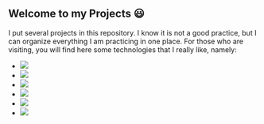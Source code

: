## Welcome to my Projects :smiley:


I put several projects in this repository. I know it is not a good practice, but I can organize everything I am practicing in one place.
For those who are visiting, you will find here some technologies that I really like, namely:

- <img src="https://img.shields.io/badge/JavaScript-323330?style=for-the-badge&logo=javascript&logoColor=F7DF1E" />

- <img src="https://img.shields.io/badge/TypeScript-007ACC?style=for-the-badge&logo=typescript&logoColor=white" />

- <img src="https://img.shields.io/badge/Java-ED8B00?style=for-the-badge&logo=java&logoColor=white" />

- <img src="https://img.shields.io/badge/Angular-DD0031?style=for-the-badge&logo=angular&logoColor=white" />

- <img src="https://img.shields.io/badge/Bootstrap-563D7C?style=for-the-badge&logo=bootstrap&logoColor=white" />

- <img src="https://img.shields.io/badge/Spring-6DB33F?style=for-the-badge&logo=spring&logoColor=white" />
    